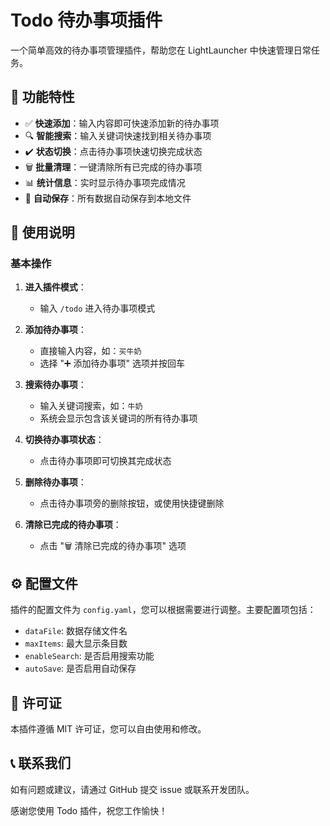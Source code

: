 # Todo 待办事项插件

一个简单高效的待办事项管理插件，帮助您在 LightLauncher 中快速管理日常任务。

## 🚀 功能特性

- ✅ **快速添加**：输入内容即可快速添加新的待办事项
- 🔍 **智能搜索**：输入关键词快速找到相关待办事项
- ✔️ **状态切换**：点击待办事项快速切换完成状态
- 🗑️ **批量清理**：一键清除所有已完成的待办事项
- 📊 **统计信息**：实时显示待办事项完成情况
- 💾 **自动保存**：所有数据自动保存到本地文件

## 📖 使用说明

### 基本操作

1. **进入插件模式**：
   - 输入 `/todo` 进入待办事项模式

2. **添加待办事项**：
   - 直接输入内容，如：`买牛奶`
   - 选择 "➕ 添加待办事项" 选项并按回车

3. **搜索待办事项**：
   - 输入关键词搜索，如：`牛奶`
   - 系统会显示包含该关键词的所有待办事项

4. **切换待办事项状态**：
   - 点击待办事项即可切换其完成状态

5. **删除待办事项**：
   - 点击待办事项旁的删除按钮，或使用快捷键删除

6. **清除已完成的待办事项**：
   - 点击 "🗑️ 清除已完成的待办事项" 选项

## ⚙️ 配置文件

插件的配置文件为 `config.yaml`，您可以根据需要进行调整。主要配置项包括：

- `dataFile`: 数据存储文件名
- `maxItems`: 最大显示条目数
- `enableSearch`: 是否启用搜索功能
- `autoSave`: 是否启用自动保存

## 📄 许可证

本插件遵循 MIT 许可证，您可以自由使用和修改。

## 📞 联系我们

如有问题或建议，请通过 GitHub 提交 issue 或联系开发团队。

感谢您使用 Todo 插件，祝您工作愉快！
